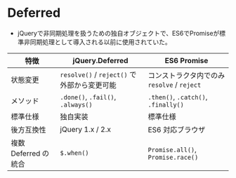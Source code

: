 # Deferred

- jQueryで非同期処理を扱うための独自オブジェクトで、ES6でPromiseが標準非同期処理として導入される以前に使用されていた。

| 特徴                 | jQuery.Deferred                             | ES6 Promise                                 |
| -------------------- | ------------------------------------------- | ------------------------------------------- |
| 状態変更             | `resolve()` / `reject()` で外部から変更可能 | コンストラクタ内でのみ `resolve` / `reject` |
| メソッド             | `.done()`, `.fail()`, `.always()`           | `.then()`, `.catch()`, `.finally()`         |
| 標準仕様             | 独自実装                                    | 標準仕様                                    |
| 後方互換性           | jQuery 1.x / 2.x                            | ES6 対応ブラウザ                            |
| 複数 Deferred の統合 | `$.when()`                                  | `Promise.all()`, `Promise.race()`           |
